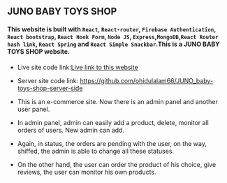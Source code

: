 ## JUNO BABY TOYS SHOP


#### This website is built with `React`, `React-router`, `Firebase Authentication`, `React bootstrap`, `React Hook Form`, `Node JS`, `Express`,`MongoDB`,`React Router hash link`, `React Spring` and `React Simple Snackbar`.This is a JUNO BABY TOYS SHOP website.

- Live site code link:[Live link to this website](https://juno-baby-toys-shop.web.app/ "JUNO BABY TOYS SHOP")
- Server site code link: https://github.com/ohidulalam66/JUNO_baby-toys-shop-server-side

- This is an e-commerce site. Now there is an admin panel and another user panel. 
- In admin panel, admin can easily add a product, delete, monitor all orders of users. New admin can add.
- Again, in status, the orders are pending with the user, on the way, shiffed, the admin is able to change all these statuses.
- On the other hand, the user can order the product of his choice, give reviews, the user can monitor his own products.

